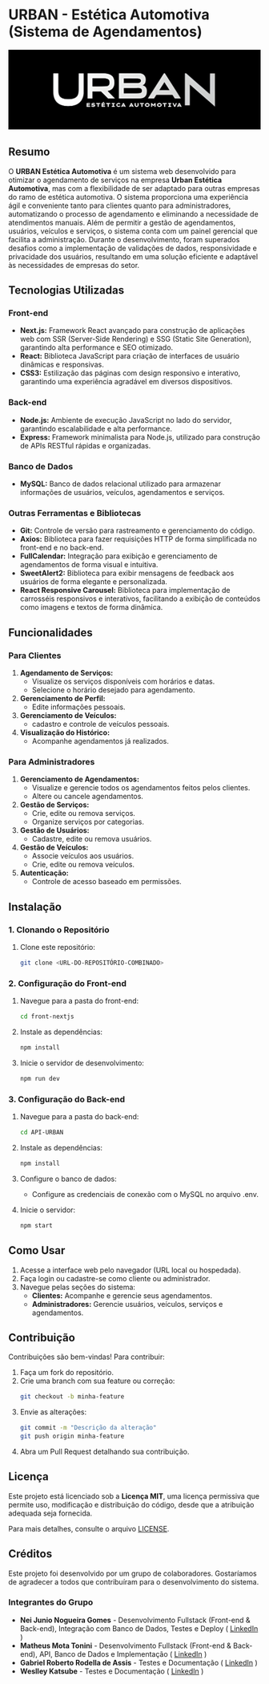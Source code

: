 # **URBAN - Estética Automotiva (Sistema de Agendamentos)**

<!-- ![Capa do Projeto](frontend/public/pixelcut-export.jpeg) -->
![Capa do Projeto](https://raw.githubusercontent.com/NeiJunio/SISTEMA-DE-AGENDAMENTOS-URBAN/refs/heads/main/frontend/public/pixelcut-export.jpeg)
<!--  -->

## **Resumo**
O **URBAN Estética Automotiva** é um sistema web desenvolvido para otimizar o agendamento de serviços na empresa **Urban Estética Automotiva**, mas com a flexibilidade de ser adaptado para outras empresas do ramo de estética automotiva. O sistema proporciona uma experiência ágil e conveniente tanto para clientes quanto para administradores, automatizando o processo de agendamento e eliminando a necessidade de atendimentos manuais. Além de permitir a gestão de agendamentos, usuários, veículos e serviços, o sistema conta com um painel gerencial que facilita a administração. Durante o desenvolvimento, foram superados desafios como a implementação de validações de dados, responsividade e privacidade dos usuários, resultando em uma solução eficiente e adaptável às necessidades de empresas do setor.


## **Tecnologias Utilizadas**
### **Front-end**
- **Next.js:** Framework React avançado para construção de aplicações web com SSR (Server-Side Rendering) e SSG (Static Site Generation), garantindo alta performance e SEO otimizado.
- **React:** Biblioteca JavaScript para criação de interfaces de usuário dinâmicas e responsivas.
- **CSS3:** Estilização das páginas com design responsivo e interativo, garantindo uma experiência agradável em diversos dispositivos.

### **Back-end**
- **Node.js:** Ambiente de execução JavaScript no lado do servidor, garantindo escalabilidade e alta performance.
- **Express:** Framework minimalista para Node.js, utilizado para construção de APIs RESTful rápidas e organizadas.

### **Banco de Dados**
- **MySQL:** Banco de dados relacional utilizado para armazenar informações de usuários, veículos, agendamentos e serviços.  

### **Outras Ferramentas e Bibliotecas**
- **Git:** Controle de versão para rastreamento e gerenciamento do código.
- **Axios:** Biblioteca para fazer requisições HTTP de forma simplificada no front-end e no back-end.
- **FullCalendar:** Integração para exibição e gerenciamento de agendamentos de forma visual e intuitiva.
- **SweetAlert2:** Biblioteca para exibir mensagens de feedback aos usuários de forma elegante e personalizada.
- **React Responsive Carousel:** Biblioteca para implementação de carrosséis responsivos e interativos, facilitando a exibição de conteúdos como imagens e textos de forma dinâmica.


## **Funcionalidades**
### **Para Clientes**
1. **Agendamento de Serviços:**
   - Visualize os serviços disponíveis com horários e datas.
   - Selecione o horário desejado para agendamento.
2. **Gerenciamento de Perfil:**
   - Edite informações pessoais.
3. **Gerenciamento de Veículos:**
   - cadastro e controle de veículos pessoais.
4. **Visualização do Histórico:**
   - Acompanhe agendamentos já realizados.


### **Para Administradores**
1. **Gerenciamento de Agendamentos:**
   - Visualize e gerencie todos os agendamentos feitos pelos clientes.
   - Altere ou cancele agendamentos.
2. **Gestão de Serviços:**
   - Crie, edite ou remova serviços.
   - Organize serviços por categorias.
3. **Gestão de Usuários:**
   - Cadastre, edite ou remova usuários.
4. **Gestão de Veículos:**
   - Associe veículos aos usuários.
   - Crie, edite ou remova veículos.
5. **Autenticação:**
   - Controle de acesso baseado em permissões.


## **Instalação**
### 1. **Clonando o Repositório**
1. Clone este repositório:
    ```bash
    git clone <URL-DO-REPOSITÓRIO-COMBINADO>
    ```

### 2. **Configuração do Front-end**
1. Navegue para a pasta do front-end:
    ```bash
    cd front-nextjs
    ```
2. Instale as dependências:
    ```bash
    npm install
    ```
3. Inicie o servidor de desenvolvimento:
    ```bash
    npm run dev
    ```

### 3. **Configuração do Back-end**
1. Navegue para a pasta do back-end:
    ```bash
    cd API-URBAN
    ```
2. Instale as dependências:
    ```bash
    npm install
    ```
3. Configure o banco de dados:
   - Configure as credenciais de conexão com o MySQL no arquivo .env.
  
4. Inicie o servidor:
    ```bash
    npm start
    ```

## **Como Usar**
1. Acesse a interface web pelo navegador (URL local ou hospedada).
2. Faça login ou cadastre-se como cliente ou administrador.
3. Navegue pelas seções do sistema:
   - **Clientes:** Acompanhe e gerencie seus agendamentos.
   - **Administradores:** Gerencie usuários, veículos, serviços e agendamentos.


## **Contribuição**
Contribuições são bem-vindas! Para contribuir:  

1. Faça um fork do repositório.  
2. Crie uma branch com sua feature ou correção:  
   ```bash
   git checkout -b minha-feature
   ```
3. Envie as alterações:
    ```bash
    git commit -m "Descrição da alteração"
    git push origin minha-feature
    ```
4. Abra um Pull Request detalhando sua contribuição.


## **Licença**
Este projeto está licenciado sob a **Licença MIT**, uma licença permissiva que permite uso, modificação e distribuição do código, desde que a atribuição adequada seja fornecida.  

Para mais detalhes, consulte o arquivo [LICENSE](./LICENSE). 


## **Créditos**
Este projeto foi desenvolvido por um grupo de colaboradores. Gostaríamos de agradecer a todos que contribuíram para o desenvolvimento do sistema.

### **Integrantes do Grupo**
- **Nei Junio Nogueira Gomes** - Desenvolvimento Fullstack (Front-end & Back-end), Integração com Banco de Dados, Testes e Deploy ( [LinkedIn](https://www.linkedin.com/in/nei-junio-nogueira-gomes/) )
- **Matheus Mota Tonini** - Desenvolvimento Fullstack (Front-end & Back-end), API, Banco de Dados e Implementação ( [LinkedIn](https://www.linkedin.com/in/matheusmotatonini/) )
- **Gabriel Roberto Rodella de Assis** - Testes e Documentação ( [LinkedIn](https://www.linkedin.com/in/gabriel-assis22/) )
- **Weslley Katsube** - Testes e Documentação ( [LinkedIn](https://www.linkedin.com/in/weslley-katsube-a03344227/) )

